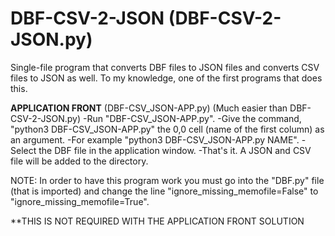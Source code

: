 # DBF-CSV-2-JSON (DBF-CSV-2-JSON.py)
Single-file program that converts DBF files to JSON files and converts CSV files to JSON as well.
To my knowledge, one of the first programs that does this.

**APPLICATION FRONT** (DBF-CSV_JSON-APP.py) (Much easier than DBF-CSV-2-JSON.py)
  -Run "DBF-CSV_JSON-APP.py".
  -Give the command, "python3 DBF-CSV_JSON-APP.py" the 0,0 cell (name of the first column) as an argument.
  -For example "python3 DBF-CSV_JSON-APP.py NAME". 
  -Select the DBF file in the application window. 
  -That's it. A JSON and CSV file will be added to the directory. 

NOTE:
  In order to have this program work you must go into the "DBF.py" file (that is imported) and change the line 
  "ignore_missing_memofile=False" to "ignore_missing_memofile=True".
  
  **THIS IS NOT REQUIRED WITH THE APPLICATION FRONT SOLUTION
